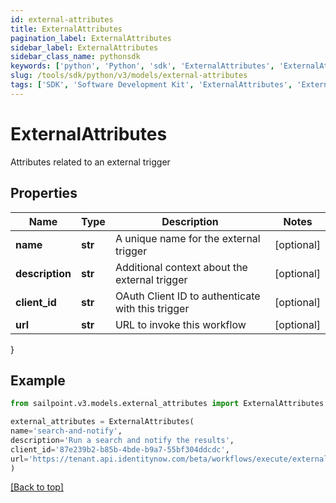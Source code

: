 ```yaml
---
id: external-attributes
title: ExternalAttributes
pagination_label: ExternalAttributes
sidebar_label: ExternalAttributes
sidebar_class_name: pythonsdk
keywords: ['python', 'Python', 'sdk', 'ExternalAttributes', 'ExternalAttributes'] 
slug: /tools/sdk/python/v3/models/external-attributes
tags: ['SDK', 'Software Development Kit', 'ExternalAttributes', 'ExternalAttributes']
---
```


# ExternalAttributes

Attributes related to an external trigger

## Properties

Name | Type | Description | Notes
------------ | ------------- | ------------- | -------------
**name** | **str** | A unique name for the external trigger | [optional] 
**description** | **str** | Additional context about the external trigger | [optional] 
**client_id** | **str** | OAuth Client ID to authenticate with this trigger | [optional] 
**url** | **str** | URL to invoke this workflow | [optional] 
}

## Example

```python
from sailpoint.v3.models.external_attributes import ExternalAttributes

external_attributes = ExternalAttributes(
name='search-and-notify',
description='Run a search and notify the results',
client_id='87e239b2-b85b-4bde-b9a7-55bf304ddcdc',
url='https://tenant.api.identitynow.com/beta/workflows/execute/external/c79e0079-562c-4df5-aa73-60a9e25c916d'
)

```
[[Back to top]](#) 

